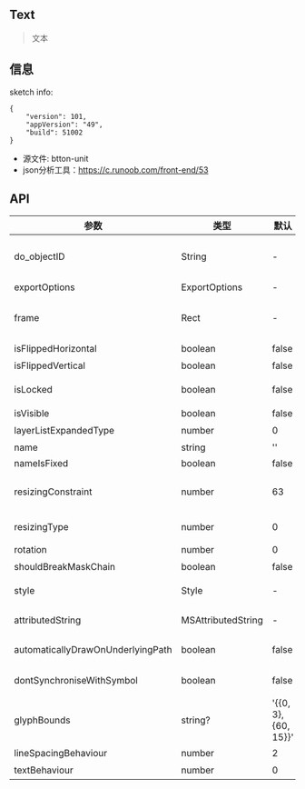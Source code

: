 ## Text
> 文本

## 信息

sketch info: 
```
{   
    "version": 101,
    "appVersion": "49",
    "build": 51002
}
```

- 源文件: btton-unit
- json分析工具：https://c.runoob.com/front-end/53

## API

|   参数    |   类型   |   默认  |   说明     |
|-----------|----------|------------|-------------------|
| do_objectID |  String  |     -      | 唯一标识符，36位hash值 |
| exportOptions | ExportOptions |  -    | 导出选型类   |
| frame   |  Rect  |  -    | 矩形，包含定位，大小等信息   |
| isFlippedHorizontal |  boolean  |  false    | 水平翻转  |
| isFlippedVertical |  boolean  |  false    | 垂直翻转    |
| isLocked | boolean | false | 锁屏 //todo？ |
| isVisible | boolean | false | 显示 |
| layerListExpandedType | number | 0 | //todo？ |
| name | string | '' | 名称 |
| nameIsFixed | boolean | false |  //todo ? |
| resizingConstraint | number | 63 | 调整约束的大小 //todo ? |
| resizingType | number | 0 | 调整类型 //todo ? |
| rotation | number | 0 | 回转 |
| shouldBreakMaskChain | boolean | false | 打破mask链 |
| style | Style | - | 风格？样式//todo |
| attributedString | MSAttributedString | - | 归因于String//todo |
| automaticallyDrawOnUnderlyingPath | boolean | false | 自动绘制在底层路径上 |
| dontSynchroniseWithSymbol | boolean | false | 不要与符号同步 |
| glyphBounds | string? | '{{0, 3}, {60, 15}}' | 字形边界 |
| lineSpacingBehaviour | number | 2 | 行间距行为 |
| textBehaviour | number | 0 | 文本行为 |






